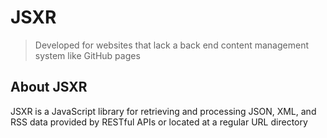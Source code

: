 # JSXR
> Developed for websites that lack a back end content management system like GitHub pages

## About JSXR
JSXR is a JavaScript library for retrieving and processing JSON, XML, and RSS data provided by RESTful APIs or located at a regular URL directory

